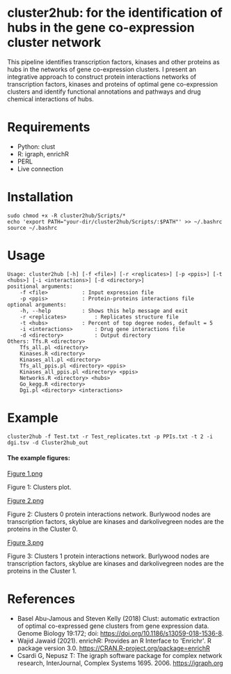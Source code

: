 # cluster2hub: for the identification of hubs in the gene co-expression cluster network
This pipeline identifies transcription factors, kinases and other proteins as hubs in the networks of gene co-expression clusters. I present an integrative approach to construct protein interactions networks of transcription factors, kinases and proteins of optimal gene co-expression clusters and identify functional annotations and pathways and drug chemical interactions of hubs.

# Requirements
- Python: clust
- R: igraph, enrichR
- PERL
- Live connection
 
# Installation

```
sudo chmod +x -R cluster2hub/Scripts/*
echo 'export PATH="your-dir/cluster2hub/Scripts/:$PATH"' >> ~/.bashrc
source ~/.bashrc

```
# Usage

```
Usage: cluster2hub [-h] [-f <file>] [-r <replicates>] [-p <ppis>] [-t <hubs>] [-i <interactions>] [-d <directory>]
positional arguments:
	-f <file>			: Input expression file
	-p <ppis>			: Protein-proteins interactions file
optional arguments:
	-h, --help			: Shows this help message and exit
	-r <replicates>			: Replicates structure file
	-t <hubs>			: Percent of top degree nodes, default = 5
	-i <interactions>		: Drug gene interactions file
	-d <directory>			: Output directory
Others: Tfs.R <directory>
	Tfs_all.pl <directory>
	Kinases.R <directory>
	Kinases_all.pl <directory>
	Tfs_all_ppis.pl <directory> <ppis>
	Kinases_all_ppis.pl <directory> <ppis>
	Networks.R <directory> <hubs>
	Go_kegg.R <directory>
	Dgi.pl <directory> <interactions>
```

# Example

```
cluster2hub -f Test.txt -r Test_replicates.txt -p PPIs.txt -t 2 -i dgi.tsv -d Cluster2hub_out

```

#### The example figures:

[Figure 1.png](https://github.com/DHAMMAPALB/cluster2hub/issues/4)

Figure 1: Clusters plot.

[Figure 2.png](https://github.com/DHAMMAPALB/cluster2hub/issues/5)

Figure 2: Clusters 0 protein interactions network. Burlywood nodes are transcription factors, skyblue are kinases and darkolivegreen nodes are the proteins in the Cluster 0.

[Figure 3.png](https://github.com/DHAMMAPALB/cluster2hub/issues/6)

Figure 3: Clusters 1 protein interactions network. Burlywood nodes are transcription factors, skyblue are kinases and darkolivegreen nodes are the proteins in the Cluster 1.

# References

- Basel Abu-Jamous and Steven Kelly (2018) Clust: automatic extraction of optimal co-expressed gene clusters from gene expression data. Genome Biology 19:172; doi: https://doi.org/10.1186/s13059-018-1536-8.
- Wajid Jawaid (2021). enrichR: Provides an R Interface to 'Enrichr'. R package version 3.0. https://CRAN.R-project.org/package=enrichR
- Csardi G, Nepusz T: The igraph software package for complex network research, InterJournal, Complex Systems 1695. 2006. https://igraph.org


